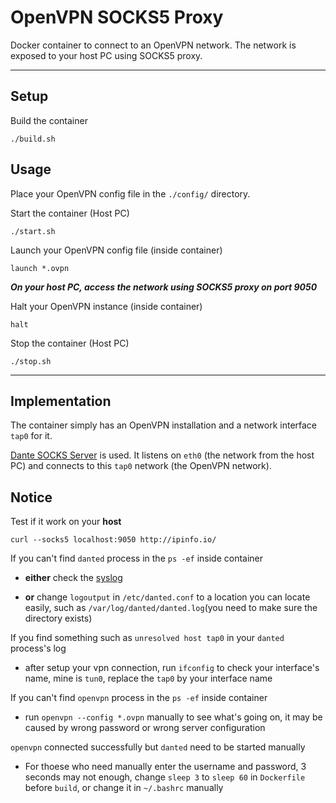 # OpenVPN SOCKS5 Proxy

Docker container to connect to an OpenVPN network. The network is exposed to your host PC using SOCKS5 proxy.

---

## Setup

Build the container

	./build.sh

## Usage

Place your OpenVPN config file in the `./config/` directory.

Start the container (Host PC)

	./start.sh

Launch your OpenVPN config file (inside container)

	launch *.ovpn

***On your host PC, access the network using SOCKS5 proxy on port 9050***

Halt your OpenVPN instance (inside container)
	
	halt

Stop the container (Host PC)

	./stop.sh

---

## Implementation

The container simply has an OpenVPN installation and a network interface `tap0` for it.

[Dante SOCKS Server](https://www.inet.no/dante/) is used. It listens on `eth0` (the network from the host PC) and connects to this `tap0` network (the OpenVPN network).


## Notice

Test if it work on your **host**

	curl --socks5 localhost:9050 http://ipinfo.io/

If you can't find `danted` process in the `ps -ef` inside container

* **either** check the [syslog](https://stackoverflow.com/questions/10979435/where-does-linux-store-my-syslog)

* **or** change `logoutput` in `/etc/danted.conf` to a location you can locate easily, such as `/var/log/danted/danted.log`(you need to make sure the directory exists)

If you find something such as `unresolved host tap0` in your `danted` process's log

* after setup your vpn connection, run `ifconfig` to check your interface's name, mine is `tun0`, replace the `tap0` by your interface name

If you can't find `openvpn` process in the `ps -ef` inside container

* run `openvpn --config *.ovpn` manually to see what's going on, it may be caused by wrong password or wrong server configuration

`openvpn` connected successfully but `danted` need to be started manually

* For thoese who need manually enter the username and password, 3 seconds may not enough, change `sleep 3` to `sleep 60` in `Dockerfile` before `build`, or change it in `~/.bashrc` manually



